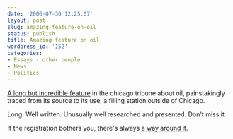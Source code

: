 ```yaml
---
date: '2006-07-30 12:25:07'
layout: post
slug: amazing-feature-on-oil
status: publish
title: Amazing feature on oil
wordpress_id: '152'
categories:
- Essays - other people
- News
- Politics
---
```


[A long but incredible feature](http://www.chicagotribune.com/news/specials/chi-oilsafari2-htmlstory,0,3163462.special) in the chicago tribune about oil, painstakingly traced from its source to its use, a filling station outside of Chicago.

Long. Well written. Unusually well researched and presented. Don't miss it.

If the registration bothers you, there's always [a way around it.](http://www.bugmenot.com/)
